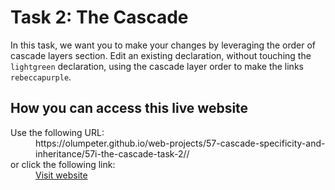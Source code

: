 # Task 2: The Cascade

In this task, we want you to make your changes by leveraging the order of cascade layers section. Edit an existing declaration, without touching the <code>lightgreen</code> declaration, using the cascade layer order to make the links <code>rebeccapurple</code>.

## How you can access this live website

<dl>
  Use the following URL:
  <dd>
    https://olumpeter.github.io/web-projects/57-cascade-specificity-and-inheritance/57i-the-cascade-task-2//
  </dd>
  or click the following link:
  <dd>
    <a href="https://olumpeter.github.io/web-projects/57-cascade-specificity-and-inheritance/57i-the-cascade-task-2//">Visit website</a>
  </dd>
</dl>


